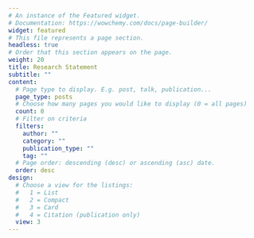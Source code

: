 ```yaml
---
# An instance of the Featured widget.
# Documentation: https://wowchemy.com/docs/page-builder/
widget: featured
# This file represents a page section.
headless: true
# Order that this section appears on the page.
weight: 20
title: Research Statement
subtitle: ""
content:
  # Page type to display. E.g. post, talk, publication...
  page_type: posts
  # Choose how many pages you would like to display (0 = all pages)
  count: 0
  # Filter on criteria
  filters:
    author: ""
    category: ""
    publication_type: ""
    tag: ""
  # Page order: descending (desc) or ascending (asc) date.
  order: desc
design:
  # Choose a view for the listings:
  #   1 = List
  #   2 = Compact
  #   3 = Card
  #   4 = Citation (publication only)
  view: 3
---
```

